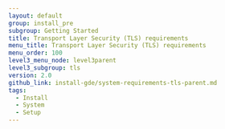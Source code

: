 ```yaml
---
layout: default
group: install_pre
subgroup: Getting Started
title: Transport Layer Security (TLS) requirements
menu_title: Transport Layer Security (TLS) requirements
menu_order: 100
level3_menu_node: level3parent
level3_subgroup: tls
version: 2.0
github_link: install-gde/system-requirements-tls-parent.md
tags:
  - Install
  - System
  - Setup
---
```


